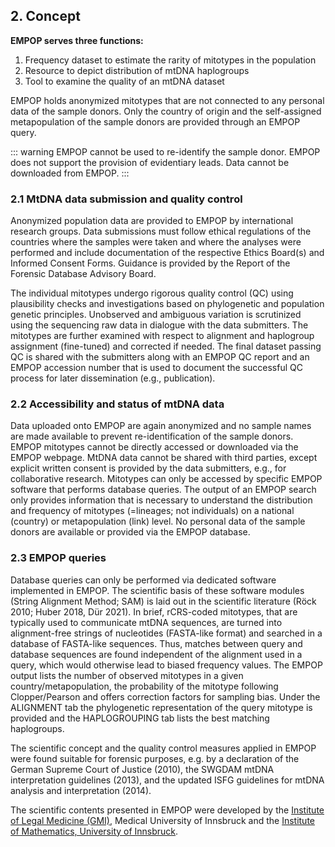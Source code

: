 ## 2. Concept

**EMPOP serves three functions:**

1)	Frequency dataset to estimate the rarity of mitotypes in the population
2)	Resource to depict distribution of mtDNA haplogroups
3)	Tool to examine the quality of an mtDNA dataset

EMPOP holds anonymized mitotypes that are not connected to any personal data of the sample donors. Only the country of origin and the self-assigned metapopulation of the sample donors are provided through an EMPOP query.

::: warning
EMPOP cannot be used to re-identify the sample donor.
EMPOP does not support the provision of evidentiary leads. Data cannot be downloaded from EMPOP.
:::

### 2.1	 MtDNA data submission and quality control
Anonymized population data are provided to EMPOP by international research groups. Data submissions must follow ethical regulations of the countries where the samples were taken and where the analyses were performed and include documentation of the respective Ethics Board(s) and Informed Consent Forms. Guidance is provided by the Report of the Forensic Database Advisory Board. 

The individual mitotypes undergo rigorous quality control (QC) using plausibility checks and investigations based on phylogenetic and population genetic principles. Unobserved and ambiguous variation is scrutinized using the sequencing raw data in dialogue with the data submitters. The mitotypes are further examined with respect to alignment and haplogroup assignment (fine-tuned) and corrected if needed. The final dataset passing QC is shared with the submitters along with an EMPOP QC report and an EMPOP accession number that is used to document the successful QC process for later dissemination (e.g., publication).

### 2.2	 Accessibility and status of mtDNA data
Data uploaded onto EMPOP are again anonymized and no sample names are made available to prevent re-identification of the sample donors. EMPOP mitotypes cannot be directly accessed or downloaded via the EMPOP webpage. MtDNA data cannot be shared with third parties, except explicit written consent is provided by the data submitters, e.g., for collaborative research. Mitotypes can only be accessed by specific EMPOP software that performs database queries. The output of an EMPOP search only provides information that is necessary to understand the distribution and frequency of mitotypes (=lineages; not individuals) on a national (country) or metapopulation (link) level. No personal data of the sample donors are available or provided via the EMPOP database.

### 2.3	 EMPOP queries
Database queries can only be performed via dedicated software implemented in EMPOP. The scientific basis of these software modules (String Alignment Method; SAM) is laid out in the scientific literature (Röck 2010; Huber 2018, Dür 2021). In brief, rCRS-coded mitotypes, that are typically used to communicate mtDNA sequences, are turned into alignment-free strings of nucleotides (FASTA-like format) and searched in a database of FASTA-like sequences. Thus, matches between query and database sequences are found independent of the alignment used in a query, which would otherwise lead to biased frequency values. The EMPOP output lists the number of observed mitotypes in a given country/metapopulation, the probability of the mitotype following Clopper/Pearson and offers correction factors for sampling bias.
Under the ALIGNMENT tab the phylogenetic representation of the query mitotype is provided and the HAPLOGROUPING tab lists the best matching haplogroups.

The scientific concept and the quality control measures applied in EMPOP were found suitable for forensic purposes, e.g. by a declaration of the German Supreme Court of Justice (2010), the SWGDAM mtDNA interpretation guidelines (2013), and the updated ISFG guidelines for mtDNA analysis and interpretation (2014).


The scientific contents presented in EMPOP were developed by the
[Institute of Legal Medicine (GMI)](http://www.gmi.eu), Medical
University of Innsbruck and the [Institute of Mathematics, University of
Innsbruck](http://www.uibk.ac.at/mathematik/index.html.de).
